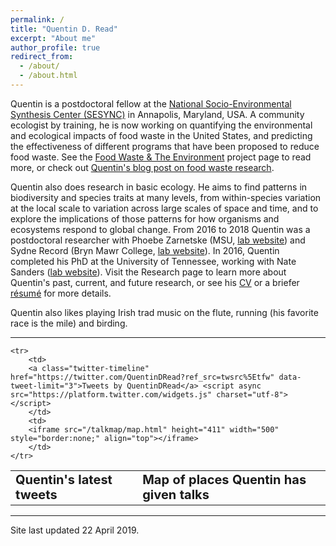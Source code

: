```yaml
---
permalink: /
title: "Quentin D. Read"
excerpt: "About me"
author_profile: true
redirect_from: 
  - /about/
  - /about.html
---
```


Quentin is a postdoctoral fellow at the [National Socio-Environmental Synthesis Center (SESYNC)](https://www.sesync.org) in Annapolis, Maryland, USA. A community ecologist by training, he is now working on quantifying the environmental and ecological impacts of food waste in the United States, and predicting the effectiveness of different programs that have been proposed to reduce food waste. See the [Food Waste & The Environment](https://www.sesync.org/project/ventures/food-waste-and-the-environment) project page to read more, or check out [Quentin's blog post on food waste research](https://qdrsite.wordpress.com/2019/02/15/why-do-we-waste-so-much-food/).

Quentin also does research in basic ecology. He aims to find patterns in biodiversity and species traits at many levels, from within-species variation at the local scale to variation across large scales of space and time, and to explore the implications of those patterns for how organisms and ecosystems respond to global change.
From 2016 to 2018 Quentin was a postdoctoral researcher with Phoebe Zarnetske (MSU, [lab website](https://msu.edu/~plz)) and Sydne Record (Bryn Mawr College, [lab website](https://sydnerecord.blogs.brynmawr.edu/)). In 2016, Quentin completed his PhD at the University of Tennessee, working with Nate Sanders ([lab website](http://www.natesanders.org/)). Visit the Research page to learn more about Quentin's past, current, and future research, or see his [CV](https://qdread.github.io/files/qread_cv.pdf) or a briefer [r&eacute;sum&eacute;](https://qdread.github.io/files/qread_2pageresume.pdf) for more details. 

Quentin also likes playing Irish trad music on the flute, running (his favorite race is the mile) and birding.

-----

<table border="0">
	<tr>
		<td>
		<b style="font-size:20px">Quentin's latest tweets</b>
		</td>
		<td>
		<b style="font-size:20px">Map of places Quentin has given talks</b>
		</td>
	</tr>

	<tr>
		<td>
		<a class="twitter-timeline" href="https://twitter.com/QuentinDRead?ref_src=twsrc%5Etfw" data-tweet-limit="3">Tweets by QuentinDRead</a> <script async src="https://platform.twitter.com/widgets.js" charset="utf-8"></script>
		</td>
		<td>
		<iframe src="/talkmap/map.html" height="411" width="500" style="border:none;" align="top"></iframe>
		</td> 
	</tr>
</table>

-----


Site last updated 22 April 2019.


